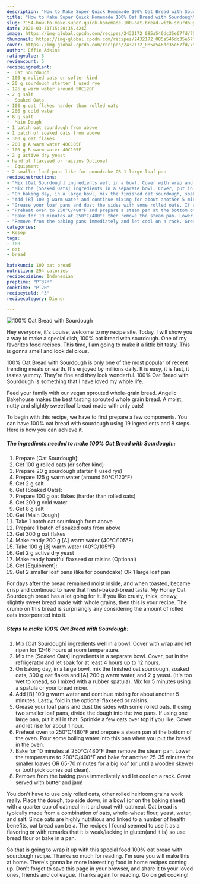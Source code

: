 ```yaml
---
description: "How to Make Super Quick Homemade 100% Oat Bread with Sourdough"
title: "How to Make Super Quick Homemade 100% Oat Bread with Sourdough"
slug: 7154-how-to-make-super-quick-homemade-100-oat-bread-with-sourdough
date: 2020-03-31T15:20:35.424Z
image: https://img-global.cpcdn.com/recipes/2432172_085a546dc35e67fd/751x532cq70/100-oat-bread-with-sourdough-recipe-main-photo.jpg
thumbnail: https://img-global.cpcdn.com/recipes/2432172_085a546dc35e67fd/751x532cq70/100-oat-bread-with-sourdough-recipe-main-photo.jpg
cover: https://img-global.cpcdn.com/recipes/2432172_085a546dc35e67fd/751x532cq70/100-oat-bread-with-sourdough-recipe-main-photo.jpg
author: Effie Adkins
ratingvalue: 3
reviewcount: 5
recipeingredient:
-  Oat Sourdough
- 100 g rolled oats or softer kind
- 20 g sourdough starter I used rye
- 125 g warm water around 50C120F
- 2 g salt
-  Soaked Oats
- 100 g oat flakes harder than rolled oats
- 200 g cold water
- 8 g salt
-  Main Dough
- 1 batch oat sourdough from above
- 1 batch of soaked oats from above
- 300 g oat flakes
- 200 g A warm water 40C105F
- 100 g B warm water 40C105F
- 2 g active dry yeast
- handful flaxseed or raisins Optional
-  Equipment
- 2 smaller loaf pans like for poundcake OR 1 large loaf pan
recipeinstructions:
- "Mix [Oat Sourdough] ingredients well in a bowl. Cover with wrap and let ripen for 12-16 hours at room temperature."
- "Mix the [Soaked Oats] ingredients in a separate bowl. Cover, put in the refrigerator and let soak for at least 4 hours up to 12 hours."
- "On baking day, in a large bowl, mix the finished oat sourdough, soaked oats, 300 g oat flakes and [A] 200 g warm water, and 2 g yeast. (It&#39;s too wet to knead, so I mixed with a rubber spatula). Mix for 5 minutes using a spatula or your bread mixer."
- "Add [B] 100 g warm water and continue mixing for about another 5 minutes. Lastly, fold in the optional flaxseed or raisins."
- "Grease your loaf pans and dust the sides with some rolled oats. If using two smaller loaf pans, divide the dough into the two pans. If using one large pan, put it all in that. Sprinkle a few oats over top if you like. Cover and let rise for about 1 hour."
- "Preheat oven to 250°C/480°F and prepare a steam pan at the bottom of the oven. Pour some boiling water into this pan when you put the bread in the oven."
- "Bake for 10 minutes at 250°C/480°F then remove the steam pan. Lower the temperature to 200°C/400°F and bake for another 25-35 minutes for smaller loaves OR 65-70 minutes for a big loaf (or until a wooden skewer or toothpick comes out clean)."
- "Remove from the baking pans immediately and let cool on a rack. Great served with butter and jam!"
categories:
- Resep
tags:
- 100
- oat
- bread

katakunci: 100 oat bread
nutrition: 294 calories
recipecuisine: Indonesian
preptime: "PT37M"
cooktime: "PT2H"
recipeyield: "3"
recipecategory: Dinner

---
```



![100% Oat Bread with Sourdough](https://img-global.cpcdn.com/recipes/2432172_085a546dc35e67fd/751x532cq70/100-oat-bread-with-sourdough-recipe-main-photo.jpg)

Hey everyone, it's Louise, welcome to my recipe site. Today, I will show you a way to make a special dish, 100% oat bread with sourdough. One of my favorites food recipes. This time, I am going to make it a little bit tasty. This is gonna smell and look delicious.

100% Oat Bread with Sourdough is only one of the most popular of recent trending meals on earth. It's enjoyed by millions daily. It is easy, it is fast, it tastes yummy. They're fine and they look wonderful. 100% Oat Bread with Sourdough is something that I have loved my whole life.

Feed your family with our vegan sprouted whole-grain bread. Angelic Bakehouse makes the best tasting sprouted whole grain bread. A moist, nutty and slightly sweet loaf bread made with only oats!


To begin with this recipe, we have to first prepare a few components. You can have 100% oat bread with sourdough using 19 ingredients and 8 steps. Here is how you can achieve it.

##### The ingredients needed to make 100% Oat Bread with Sourdough::

1. Prepare  [Oat Sourdough]:
1. Get 100 g rolled oats (or softer kind)
1. Prepare 20 g sourdough starter (I used rye)
1. Prepare 125 g warm water (around 50°C/120°F)
1. Get 2 g salt
1. Get  [Soaked Oats]:
1. Prepare 100 g oat flakes (harder than rolled oats)
1. Get 200 g cold water
1. Get 8 g salt
1. Get  [Main Dough]
1. Take 1 batch oat sourdough from above
1. Prepare 1 batch of soaked oats from above
1. Get 300 g oat flakes
1. Make ready 200 g [A] warm water (40°C/105°F)
1. Take 100 g [B] warm water (40°C/105°F)
1. Get 2 g active dry yeast
1. Make ready handful flaxseed or raisins (Optional)
1. Get  [Equipment]:
1. Get 2 smaller loaf pans (like for poundcake) OR 1 large loaf pan


For days after the bread remained moist inside, and when toasted, became crisp and continued to have that fresh-baked-bread taste. My Honey Oat Sourdough bread has a lot going for it. If you like crusty, thick, chewy, slightly sweet bread made with whole grains, then this is your recipe. The crumb on this bread is surprisingly airy considering the amount of rolled oats incorporated into it. 

##### Steps to make 100% Oat Bread with Sourdough:

1. Mix [Oat Sourdough] ingredients well in a bowl. Cover with wrap and let ripen for 12-16 hours at room temperature.
1. Mix the [Soaked Oats] ingredients in a separate bowl. Cover, put in the refrigerator and let soak for at least 4 hours up to 12 hours.
1. On baking day, in a large bowl, mix the finished oat sourdough, soaked oats, 300 g oat flakes and [A] 200 g warm water, and 2 g yeast. (It&#39;s too wet to knead, so I mixed with a rubber spatula). Mix for 5 minutes using a spatula or your bread mixer.
1. Add [B] 100 g warm water and continue mixing for about another 5 minutes. Lastly, fold in the optional flaxseed or raisins.
1. Grease your loaf pans and dust the sides with some rolled oats. If using two smaller loaf pans, divide the dough into the two pans. If using one large pan, put it all in that. Sprinkle a few oats over top if you like. Cover and let rise for about 1 hour.
1. Preheat oven to 250°C/480°F and prepare a steam pan at the bottom of the oven. Pour some boiling water into this pan when you put the bread in the oven.
1. Bake for 10 minutes at 250°C/480°F then remove the steam pan. Lower the temperature to 200°C/400°F and bake for another 25-35 minutes for smaller loaves OR 65-70 minutes for a big loaf (or until a wooden skewer or toothpick comes out clean).
1. Remove from the baking pans immediately and let cool on a rack. Great served with butter and jam!


You don&#39;t have to use only rolled oats, other rolled heirloom grains work really. Place the dough, top side down, in a bowl (or on the baking sheet) with a quarter cup of oatmeal in it and coat with oatmeal. Oat bread is typically made from a combination of oats, whole-wheat flour, yeast, water, and salt. Since oats are highly nutritious and linked to a number of health benefits, oat bread can be a. The recipes I found seemed to use it as a flavoring or with remarks that it is weak/lacking in gluten(and it is) so use bread flour or bake in a pan. 

So that is going to wrap it up with this special food 100% oat bread with sourdough recipe. Thanks so much for reading. I'm sure you will make this at home. There's gonna be more interesting food in home recipes coming up. Don't forget to save this page in your browser, and share it to your loved ones, friends and colleague. Thanks again for reading. Go on get cooking!
